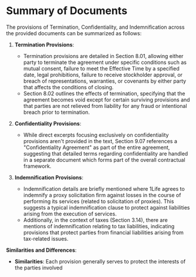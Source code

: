 # Summary of Documents

The provisions of Termination, Confidentiality, and Indemnification across the provided documents can be summarized as follows:

1. **Termination Provisions**:
   - Termination provisions are detailed in Section 8.01, allowing either party to terminate the agreement under specific conditions such as mutual consent, failure to meet the Effective Time by a specified date, legal prohibitions, failure to receive stockholder approval, or breach of representations, warranties, or covenants by either party that affects the conditions of closing. 
   - Section 8.02 outlines the effects of termination, specifying that the agreement becomes void except for certain surviving provisions and that parties are not relieved from liability for any fraud or intentional breach prior to termination.

2. **Confidentiality Provisions**:
   - While direct excerpts focusing exclusively on confidentiality provisions aren't provided in the text, Section 9.07 references a "Confidentiality Agreement" as part of the entire agreement, suggesting that detailed terms regarding confidentiality are handled in a separate document which forms part of the overall contractual framework.

3. **Indemnification Provisions**:
   - Indemnification details are briefly mentioned where 1Life agrees to indemnify a proxy solicitation firm against losses in the course of performing its services (related to solicitation of proxies). This suggests a typical indemnification clause to protect against liabilities arising from the execution of services.
   - Additionally, in the context of taxes (Section 3.14), there are mentions of indemnification relating to tax liabilities, indicating provisions that protect parties from financial liabilities arising from tax-related issues.

**Similarities and Differences**:
- **Similarities**: Each provision generally serves to protect the interests of the parties involved